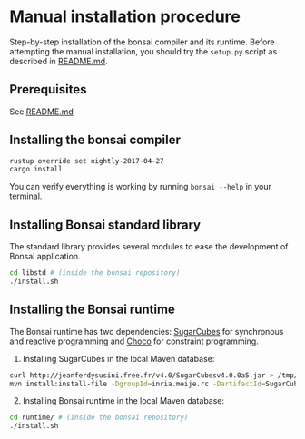 # Manual installation procedure

Step-by-step installation of the bonsai compiler and its runtime. Before attempting the manual installation, you should try the `setup.py` script as described in [README.md](README.md).

## Prerequisites

See [README.md](README.md)

## Installing the bonsai compiler

```sh
rustup override set nightly-2017-04-27
cargo install
```

You can verify everything is working by running `bonsai --help` in your terminal.

## Installing Bonsai standard library

The standard library provides several modules to ease the development of Bonsai application.

```sh
cd libstd # (inside the bonsai repository)
./install.sh
```

## Installing the Bonsai runtime

The Bonsai runtime has two dependencies: [SugarCubes](http://jeanferdysusini.free.fr/index.php?action=SC) for synchronous and reactive programming and [Choco](http://www.choco-solver.org) for constraint programming.

1. Installing SugarCubes in the local Maven database:
  ```sh
  curl http://jeanferdysusini.free.fr/v4.0/SugarCubesv4.0.0a5.jar > /tmp/SugarCubesv4.0.0a5.jar
  mvn install:install-file -DgroupId=inria.meije.rc -DartifactId=SugarCubes -Dversion=4.0.0a5 -Dpackaging=jar -Dfile=/tmp/SugarCubesv4.0.0a5.jar
  ```
2. Installing Bonsai runtime in the local Maven database:
  ```sh
  cd runtime/ # (inside the bonsai repository)
  ./install.sh
  ```
